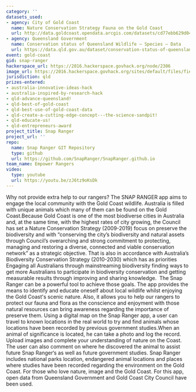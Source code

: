 ```yaml
---
category: ''
datasets_used:
- agency: City of Gold Coast
  name: Nature Conservation Strategy Fauna on the Gold Coast
  url: http://data.goldcoast.opendata.arcgis.com/datasets/cd77ebb629d0408fb27790fac5ced8a2_0?uiTab=table&geometry=152.796%2C-27.482%2C152.796%2C-27.482
- agency: Queensland Government
  name: Conservation status of Queensland Wildlife – Species – Data
  url: https://data.qld.gov.au/dataset/conservation-status-of-queensland-wildlife/resource/1c8b4859-31a4-42e7-8e63-b7cf125d4321
event: gold-coast
gid: snap-ranger
hackerspace_url: https://2016.hackerspace.govhack.org/node/2306
image_url: https://2016.hackerspace.govhack.org/sites/default/files/field/image/Snap%20Ranger%20Logo.png
jurisdiction: qld
prizes-entered:
- australia-innovative-ideas-hack
- australia-inspired-by-research-hack
- qld-advance-queensland!
- qld-best-of-gold-coast
- qld-best-use-of-gold-coast-data
- qld-create-a-cutting-edge-concept---the-science-sandpit!
- qld-educate-us!
- qld-entrepreneurs-award
project_title: Snap Ranger
project_url: ''
repo:
  name: Snap Ranger GIT Repository
  type: github
  url: https://github.com/SnapRanger/SnapRanger.github.io
team_name: Empower Rangers
video:
  type: youtube
  url: https://youtu.be/zJ6tz9oKsDk
---
```


Why not provide extra help to our rangers?
The SNAP RANGER app aims to engage the local community with the Gold Coast wildlife.
Australia is filled with unique animals which many of them can be found on the Gold Coast.Because Gold Coast is one of the most biodiverse cities in Australia and, at the same time, with the highest rates of city growing, the Council has set a Nature Conservation Strategy (2009-2019) focus on preserve the biodiversity and with “conserving the city’s biodiversity and natural assets through Council’s overarching and strong commitment to protecting, managing and restoring a diverse, connected and viable conservation network” as a strategic objective. That is also in accordance with Australia’s Biodiversity Conservation Strategy (2010-2030) which has as priorities Engaging all Australians through mainstreaming biodiversity finding ways to get more Australians to participate in biodiversity conservation and getting measurable results through improving and sharing knowledge.
 The Snap Ranger can be a powerful tool to achieve those goals. The app provides the means to identify and educate oneself about local wildlife whilst enjoying the Gold Coast's scenic nature. Also, it allows you to help our rangers to protect our fauna and flora as the conscience and enjoyment with those natural resources can bring awareness regarding the importance of preserve them. 
Using a digital map on the Snap Ranger app, a user can travel to known locations in the real world to try and find animals whose locations have been recorded by previous government studies.When an animal of significance is located, he can take a photo and log the record. Upload images and complete your understanding of nature on the Coast. The user can also comment on where he discovered the animal to assist future Snap Ranger‘s as well as future government studies. Snap Ranger includes national parks location, endangered animal locations and places where studies have been recorded regarding the environment on the Gold Coast.
For those who love nature, image and the Gold Coast.
For this app, open data from Queensland Government and Gold Coast City Council have been used.